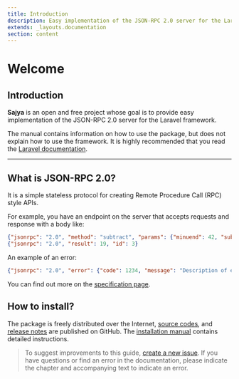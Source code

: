 ```yaml
---
title: Introduction
description: Easy implementation of the JSON-RPC 2.0 server for the Laravel framework.
extends: _layouts.documentation
section: content
---
```


# Welcome

## Introduction

**Sajya** is an open and free project whose goal is to provide easy implementation of the JSON-RPC 2.0 server for the Laravel framework.


The manual contains information on how to use the package, but does not explain how to use the framework.
It is highly recommended that you read the [Laravel documentation](https://laravel.com/docs/).

----


## What is JSON-RPC 2.0?

It is a simple stateless protocol for creating Remote Procedure Call (RPC) style APIs.

For example, you have an endpoint on the server that accepts requests and response with a body like:

```json
{"jsonrpc": "2.0", "method": "subtract", "params": {"minuend": 42, "subtrahend": 23}, "id": 3}
{"jsonrpc": "2.0", "result": 19, "id": 3}
```

An example of an error:

```json
{"jsonrpc": "2.0", "error": {"code": 1234, "message": "Description of error"}, "id": "1"}
```

You can find out more on the [specification page](/docs/specification).


## How to install?

The package is freely distributed over the Internet, [source codes](https://github.com/sajya/server), and [release notes](https://github.com/sajya/server/releases) are published on GitHub.
The [installation manual](/docs/installation/) contains detailed instructions.


> To suggest improvements to this guide, [create a new issue](https://github.com/sajya/sajya.github.io/issues/new).
If you have questions or find an error in the documentation, please indicate the chapter and accompanying text to indicate an error.
